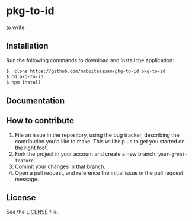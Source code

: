 # pkg-to-id
to write

## Installation
Run the following commands to download and install the application:

```sh
$  clone https://github.com/maboiteaspam/pkg-to-id pkg-to-id
$ cd pkg-to-id
$ npm install
```

## Documentation




## How to contribute

1. File an issue in the repository, using the bug tracker, describing the
   contribution you'd like to make. This will help us to get you started on the
   right foot.
2. Fork the project in your account and create a new branch:
   `your-great-feature`.
3. Commit your changes in that branch.
4. Open a pull request, and reference the initial issue in the pull request
   message.

## License
See the [LICENSE](./LICENSE) file.
